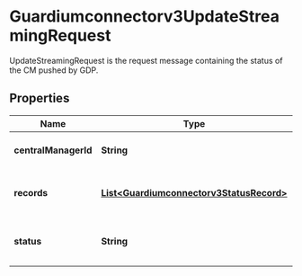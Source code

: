 

# Guardiumconnectorv3UpdateStreamingRequest

UpdateStreamingRequest is the request message containing the status of the CM pushed by GDP.

## Properties

| Name | Type | Description | Notes |
|------------ | ------------- | ------------- | -------------|
|**centralManagerId** | **String** | ID of central manager. |  [optional] |
|**records** | [**List&lt;Guardiumconnectorv3StatusRecord&gt;**](Guardiumconnectorv3StatusRecord.md) | Status records pushed from GDP. |  [optional] |
|**status** | **String** | Status response from GDP grdapi. |  [optional] |



